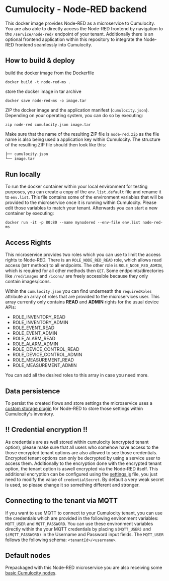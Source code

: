 # Cumulocity - Node-RED backend
This docker image provides Node-RED as a microservice to Cumulocity.
You are also able to directly access the Node-RED frontend by navigation to the `/service/node-red/` endpoint of your tenant. Additionally there is an optional frontend application within this repository to integrate the Node-RED frontend seamlessly into Cumulocity.

## How to build & deploy

build the docker image from the Dockerfile
```shell script
docker build -t node-red-ms .
```
store the docker image in tar archive
```shell script
docker save node-red-ms -o image.tar
```
ZIP the docker image and the application manifest (`cumulocity.json`). Depending on your operating system, you can do so by executing:
```shell script
zip node-red cumulocity.json image.tar
```
Make sure that the name of the resulting ZIP file is `node-red.zip` as the file name is also being used a application key within Cumulocity.
The structure of the resulting ZIP file should then look like this:
```bash
├── cumulocity.json
└── image.tar
```
## Run locally
To run the docker container within your local environment for testing purposes, you can create a copy of the `env.list.default` file and rename it to `env.list`. This file contains some of the environment variables that will be provided to the microservice once it is running within Cumulocity. Please edit those variables to match your tenant.
Afterwards you can start a new container by executing:
```shell script
docker run -it -p 80:80 --name mynodered --env-file env.list node-red-ms
```
## Access Rights
This microservice provides two roles which you can use to limit the access rights to Node-RED. 
There is an `ROLE_NODE_RED_READ` role, which allows read access (`GET` method) to all endpoints.
The other role is `ROLE_NODE_RED_ADMIN`, which is required for all other methods then `GET`.
Some endpoints/directories like `/red/images` and `/icons/` are freely accessible because they only contain images/icons. 

Within the `cumulocity.json` you can find underneath the `requiredRoles` attribute an array of roles that are provided to the microservices user. This array currently only contains **READ** and **ADMIN** rights for the usual device APIs:

- ROLE_INVENTORY_READ
- ROLE_INVENTORY_ADMIN
- ROLE_EVENT_READ
- ROLE_EVENT_ADMIN
- ROLE_ALARM_READ
- ROLE_ALARM_ADMIN
- ROLE_DEVICE_CONTROL_READ
- ROLE_DEVICE_CONTROL_ADMIN
- ROLE_MEASUREMENT_READ
- ROLE_MEASUREMENT_ADMIN

You can add all the desired roles to this array in case you need more.

## Data persistence
To persist the created flows and store settings the microservice uses a [custom storage plugin](data/node-red-c8y-storage-plugin/README.md) for Node-RED to store those settings within Cumulocity's inventory.

## :bangbang: Credential encryption :bangbang:
As credentials are as well stored within cumulocity (encrypted tenant option), please make sure that all users who somehow have access to the those encrypted tenant options are also allowed to see those credentials.
Encrypted tenant options can only be decrypted by using a service user to access them.
Additionally to the encryption done with the encrypted tenant option, the tenant option is aswell encrypted via the Node-RED itself.
This additional encryption can be configured using the [settings.js](data/settings.js) file, you just need to modify the value of `credentialSecret`. By default a very weak secret is used, so please change it so something different and stronger.

## Connecting to the tenant via MQTT
If you want to use MQTT to connect to your Cumulocity tenant, you can use the credentials which are provided in the following environment variables: `MQTT_USER` and `MQTT_PASSWORD`.
You can use these environment variables directly within the your MQTT credentials by placing `$(MQTT_USER)` and `$(MQTT_PASSWORD)` in the Username and Password input fields.
The `MQTT_USER` follows the following schema: `<tenantId>/<username>`.

## Default nodes
Prepackaged with this Node-RED microservice you are also receiving some [basic Cumulocity nodes](data/node-red-contrib-c8y-client/README.md).